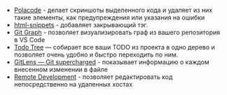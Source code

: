 * [Polacode](https://marketplace.visualstudio.com/items?itemName=pnp.polacode) - делает скриншоты выделенного кода и удаляет из них такие элементы, как предупреждения или указания на ошибки
* [html-snippets](https://github.com/formulahendry/vscode-auto-close-tag) - добавляет закрывающий тэг.
* [Git Graph](https://marketplace.visualstudio.com/items?itemName=mhutchie.git-graph) - позволяет визуализировать граф из вашего репозитория в VS Code
* [Todo Tree](https://marketplace.visualstudio.com/items?itemName=Gruntfuggly.todo-tree) — собирает все ваши TODO из проекта в одно дерево и позволяет очень удобно и быстро переходить по ним.
* [GitLens — Git supercharged](https://marketplace.visualstudio.com/items?itemName=eamodio.gitlens) - показывает информацию о каждом внесенном изменении в файле
* [Remote Development](https://marketplace.visualstudio.com/items?itemName=ms-vscode-remote.vscode-remote-extensionpack) - позволяет редактировать код непосредственно на удаленных хостах